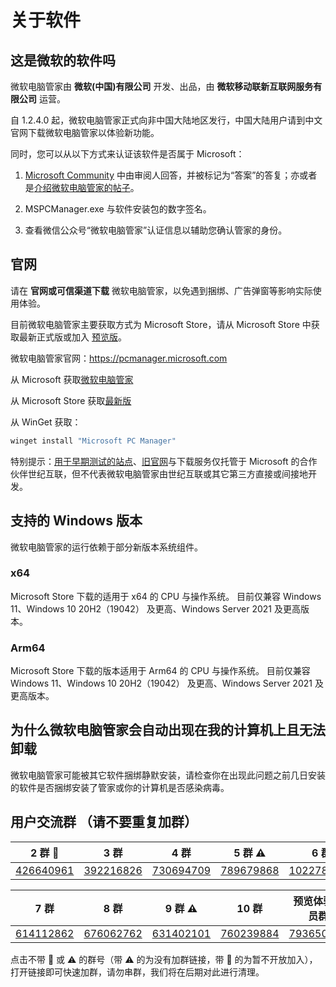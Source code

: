 # 关于软件

## 这是微软的软件吗
微软电脑管家由 **微软(中国)有限公司** 开发、出品，由 **微软移动联新互联网服务有限公司** 运营。

自 1.2.4.0 起，微软电脑管家正式向非中国大陆地区发行，中国大陆用户请到中文官网下载微软电脑管家以体验新功能。

同时，您可以从以下方式来认证该软件是否属于 Microsoft：
1. [Microsoft Community](https://answers.microsoft.com/zh-hans/windows/forum/all/%E5%BE%AE%E8%BD%AF%E7%94%B5%E8%84%91%E7%AE%A1/4a460771-247c-4c3d-865b-5dfa401808ff) 中由审阅人回答，并被标记为“答案”的答复；亦或者是[介绍微软电脑管家的帖子](https://answers.microsoft.com/zh-hans/windows/forum/all/%E5%BE%AE%E8%BD%AF%E7%94%B5%E8%84%91%E7%AE%A1/489a6cca-17cb-47df-95da-5d31bd95a06b)。

2. MSPCManager.exe 与软件安装包的数字签名。

3. 查看微信公众号“微软电脑管家”认证信息以辅助您确认管家的身份。

## 官网
请在 **官网或可信渠道下载** 微软电脑管家，以免遇到捆绑、广告弹窗等影响实际使用体验。

目前微软电脑管家主要获取方式为 Microsoft Store，请从 Microsoft Store 中获取最新正式版或加入 [预览版](https://forms.office.com/r/v1LX7SKWTs)。

微软电脑管家官网：https://pcmanager.microsoft.com

从 Microsoft 获取[微软电脑管家](https://www.microsoft.com/zh-cn/windows/pc-manager)

从 Microsoft Store 获取[最新版](https://www.microsoft.com/store/productid/9PM860492SZD)

从 WinGet 获取：

```PowerShell
winget install "Microsoft PC Manager"
````

特别提示：[用于早期测试的站点](https://windowsmaster-test.chinacloudsites.cn)、[旧官网](https://cn.bing.com/guanjia)与下载服务仅托管于 Microsoft 的合作伙伴世纪互联，但不代表微软电脑管家由世纪互联或其它第三方直接或间接地开发。

## 支持的 Windows 版本

微软电脑管家的运行依赖于部分新版本系统组件。

### x64
Microsoft Store 下载的适用于 x64 的 CPU 与操作系统。
目前仅兼容 Windows 11、Windows 10 20H2（19042） 及更高、Windows Server 2021 及更高版本。

### Arm64
Microsoft Store 下载的版本适用于 Arm64 的 CPU 与操作系统。
目前仅兼容 Windows 11、Windows 10 20H2（19042） 及更高、Windows Server 2021 及更高版本。

## 为什么微软电脑管家会自动出现在我的计算机上且无法卸载
微软电脑管家可能被其它软件捆绑静默安装，请检查你在出现此问题之前几日安装的软件是否捆绑安装了管家或你的计算机是否感染病毒。

## 用户交流群 **（请不要重复加群）**

| 2 群 🚫 | 3 群 | 4 群 | 5 群 ⚠ | 6 群 |
| :---: | :---: | :---: | :---: | :---: |
| [426640961](https://qm.qq.com/cgi-bin/qm/qr?k=MLgHq60rq0fK4xuS6flVU1F5no6wkTTB&authKey=jE2EFqVUAoCd9oCNyqlE%2Bcax5yv4yagTqP6xSdw6ovRk34gZ51phWXBCQbKUX0BF&noverify=0&group_code=426640961) | [392216826](https://qm.qq.com/cgi-bin/qm/qr?k=qodxBuTzSIrDvzecOPOPRaqQiOLwDNS7&authKey=YFGBxRi9icab1pnuV7UHJSCHga7daQ3zVr4Ah7NGgSG8ekIod6Ymg%2B782W5IZ2Rk&noverify=0&group_code=392216826) | [730694709](https://qm.qq.com/cgi-bin/qm/qr?k=I9bKizWTeBWaZJ1v0EHQ4HXKoXnntHBN&authKey=Gi9OvsUTOBTT4h6aGr1RMUFG5vunBn7zs43ZdNbCveoHVm0d33ddMr7ODMkf6QH9&noverify=0&group_code=730694709) | [789679868]() | [1022782950](https://qm.qq.com/cgi-bin/qm/qr?k=SzAWgaoJ-yzP1LcaPS1GittBpMUeU6Dd&authKey=yF4oySxEFjZJ%2BA8dkEt9VM%2Fsfpod1%2Fr9%2BbmhK7I%2BaWTxBcusaCRUTxEnbAZlwVJ%2B&noverify=0&group_code=1022782950) |

| 7 群 | 8 群 | 9 群 ⚠ | 10 群 | 预览体验成员群 |
| :---: | :---: | :---: | :---: | :---: |
| [614112862](http://qm.qq.com/cgi-bin/qm/qr?_wv=1027&k=TQE0PRJqslHMoXIp3Jok1qSz7pnDJRyq&authKey=rr0pEH5sznp0ifcX3uUQ3r6tEL%2BGBJ8UlTHzSfbdF6cd%2FdRK0YwMHOlY1FjqLjKH&noverify=0&group_code=614112862) | [676062762](https://qm.qq.com/cgi-bin/qm/qr?k=yZ0-jutjS9XNnlWMq-ZCl08rbL4qZaXD&authKey=wM%2BRrb8WlFnGCVx33pq9mQNdQaHSPSOYRY0h9LDtGlEPcClUGOKHxiNqmAE%2BdkI%2F&noverify=0&group_code=676062762) | [631402101]() | [760239884](https://qm.qq.com/cgi-bin/qm/qr?k=w3JhJnz9aEGaWD4phMRoZtIXrjkcKm9c&authKey=XpZFWRhTAr7IkW1YMAvrpIgqwpvB4QeOZaYFYfKtMuBKcelfyFzZ79vT9nMicjP6&noverify=0&group_code=760239884) | [793650155](https://forms.office.com/r/v1LX7SKWTs) |

点击不带 🚫 或 ⚠ 的群号（带 ⚠ 的为没有加群链接，带 🚫 的为暂不开放加入），打开链接即可快速加群，请勿串群，我们将在后期对此进行清理。